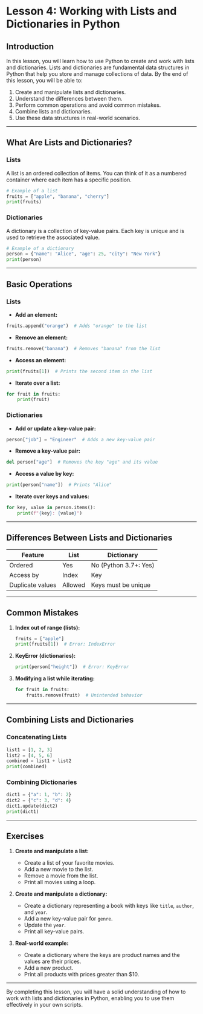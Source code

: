 # Lesson 4: Working with Lists and Dictionaries in Python

## Introduction

In this lesson, you will learn how to use Python to create and work with lists and dictionaries. Lists and dictionaries are fundamental data structures in Python that help you store and manage collections of data. By the end of this lesson, you will be able to:

1. Create and manipulate lists and dictionaries.
2. Understand the differences between them.
3. Perform common operations and avoid common mistakes.
4. Combine lists and dictionaries.
5. Use these data structures in real-world scenarios.

---

## What Are Lists and Dictionaries?

### Lists

A list is an ordered collection of items. You can think of it as a numbered container where each item has a specific position.

```python
# Example of a list
fruits = ["apple", "banana", "cherry"]
print(fruits)
```

### Dictionaries

A dictionary is a collection of key-value pairs. Each key is unique and is used to retrieve the associated value.

```python
# Example of a dictionary
person = {"name": "Alice", "age": 25, "city": "New York"}
print(person)
```

---

## Basic Operations

### Lists

- **Add an element:**

```python
fruits.append("orange")  # Adds "orange" to the list
```

- **Remove an element:**

```python
fruits.remove("banana")  # Removes "banana" from the list
```

- **Access an element:**

```python
print(fruits[1])  # Prints the second item in the list
```

- **Iterate over a list:**

```python
for fruit in fruits:
    print(fruit)
```

### Dictionaries

- **Add or update a key-value pair:**

```python
person["job"] = "Engineer"  # Adds a new key-value pair
```

- **Remove a key-value pair:**

```python
del person["age"]  # Removes the key "age" and its value
```

- **Access a value by key:**

```python
print(person["name"])  # Prints "Alice"
```

- **Iterate over keys and values:**

```python
for key, value in person.items():
    print(f"{key}: {value}")
```

---

## Differences Between Lists and Dictionaries

| Feature          | List    | Dictionary            |
| ---------------- | ------- | --------------------- |
| Ordered          | Yes     | No (Python 3.7+: Yes) |
| Access by        | Index   | Key                   |
| Duplicate values | Allowed | Keys must be unique   |

---

## Common Mistakes

1. **Index out of range (lists):**

   ```python
   fruits = ["apple"]
   print(fruits[1])  # Error: IndexError
   ```

2. **KeyError (dictionaries):**

   ```python
   print(person["height"])  # Error: KeyError
   ```

3. **Modifying a list while iterating:**

   ```python
   for fruit in fruits:
       fruits.remove(fruit)  # Unintended behavior
   ```

---

## Combining Lists and Dictionaries

### Concatenating Lists

```python
list1 = [1, 2, 3]
list2 = [4, 5, 6]
combined = list1 + list2
print(combined)
```

### Combining Dictionaries

```python
dict1 = {"a": 1, "b": 2}
dict2 = {"c": 3, "d": 4}
dict1.update(dict2)
print(dict1)
```

---

## Exercises

1. **Create and manipulate a list:**

   - Create a list of your favorite movies.
   - Add a new movie to the list.
   - Remove a movie from the list.
   - Print all movies using a loop.

2. **Create and manipulate a dictionary:**

   - Create a dictionary representing a book with keys like `title`, `author`, and `year`.
   - Add a new key-value pair for `genre`.
   - Update the `year`.
   - Print all key-value pairs.

3. **Real-world example:**

   - Create a dictionary where the keys are product names and the values are their prices.
   - Add a new product.
   - Print all products with prices greater than \$10.

---

By completing this lesson, you will have a solid understanding of how to work with lists and dictionaries in Python, enabling you to use them effectively in your own scripts.


